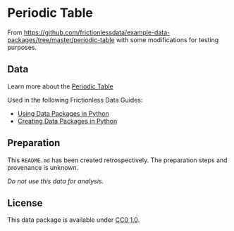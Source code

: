 # Periodic Table

From https://github.com/frictionlessdata/example-data-packages/tree/master/periodic-table
with some modifications for testing purposes.

## Data

Learn more about the [Periodic Table](https://en.wikipedia.org/wiki/Periodic_table)

Used in the following Frictionless Data Guides:

- [Using Data Packages in Python](https://frictionlessdata.io/guides/using-data-packages-in-python/)
- [Creating Data Packages in Python](https://frictionlessdata.io/guides/creating-tabular-data-packages-in-python/)

## Preparation

This `README.md` has been created retrospectively. The preparation steps and provenance is unknown.

_Do not use this data for analysis._

## License

This data package is available under [CC0 1.0](https://creativecommons.org/publicdomain/zero/1.0/).
